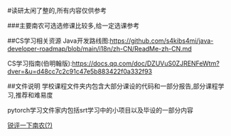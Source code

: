 #读研太闲了整的,所有内容仅供参考


###主要南农可选选修课比较多,给一定选课参考




##CS学习相关资源
Java开发路线图:https://github.com/s4kibs4mi/java-developer-roadmap/blob/main/i18n/zh-CN/ReadMe-zh-CN.md

CS学习指南(伯明翰版):https://docs.qq.com/doc/DZUVuS0ZJRENFeWtm?dver=&u=d48cc7c2c91c47e5b883422f0a332f93


##文件说明
学校课程文件夹内包含大部分课设的代码和一部分报告,部分课程学习,推荐和难易度

pytorch学习文件家内包括srt学习中的小项目以及毕设的一部分内容

[锐评一下南农(?)](%E5%8D%97%E5%86%9C%E8%AF%84%E5%88%86.md)

